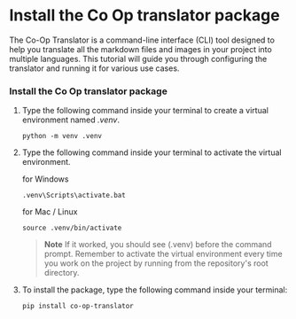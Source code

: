 # Install the Co Op translator package

The Co-Op Translator is a command-line interface (CLI) tool designed to help you translate all the markdown files and images in your project into multiple languages. This tutorial will guide you through configuring the translator and running it for various use cases.

### Install the Co Op translator package

1. Type the following command inside your terminal to create a virtual environment named *.venv*.

    ```console
    python -m venv .venv
    ```

1. Type the following command inside your terminal to activate the virtual environment.

    for Windows

    ```console
    .venv\Scripts\activate.bat
    ```

    for Mac / Linux

    ```console
    source .venv/bin/activate
    ```

    > **Note**
    > If it worked, you should see (.venv) before the command prompt. Remember to activate the virtual environment every time you work on the project by running from the repository's root directory.

1. To install the package, type the following command inside your terminal:

    ```console
    pip install co-op-translator
    ```
